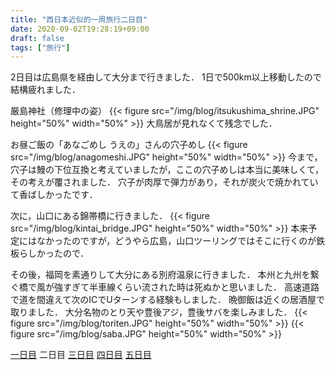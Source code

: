 ```yaml
---
title: "西日本近似的一周旅行二日目"
date: 2020-09-02T19:28:19+09:00
draft: false
tags: ["旅行"]
---
```


2日目は広島県を経由して大分まで行きました．
1日で500km以上移動したので結構疲れました．

厳島神社（修理中の姿）
{{< figure src="/img/blog/itsukushima_shrine.JPG" height="50%" width="50%" >}}
大鳥居が見れなくて残念でした．

お昼ご飯の「あなごめし うえの」さんの穴子めし
{{< figure src="/img/blog/anagomeshi.JPG" height="50%" width="50%" >}}
今まで，穴子は鰻の下位互換と考えていましたが，ここの穴子めしは本当に美味しくて，
その考えが覆されました．
穴子が肉厚で弾力があり，それが炭火で焼かれていて香ばしかったです．

次に，山口にある錦帯橋に行きました．
{{< figure src="/img/blog/kintai_bridge.JPG" height="50%" width="50%" >}}
本来予定にはなかったのですが，どうやら広島，山口ツーリングではそこに行くのが鉄板らしかったので．

その後，福岡を素通りして大分にある別府温泉に行きました．
本州と九州を繋ぐ橋で風が強すぎて半車線くらい流された時は死ぬかと思いました．
高速道路で道を間違えて次のICでUターンする経験もしました．
晩御飯は近くの居酒屋で取りました．
大分名物のとり天や豊後アジ，豊後サバを楽しみました．
{{< figure src="/img/blog/toriten.JPG" height="50%" width="50%" >}}
{{< figure src="/img/blog/saba.JPG" height="50%" width="50%" >}}

[一日目](../tour_day1/)
二日目
[三日目](../tour_day3/)
[四日目](../tour_day4/)
[五日目](../tour_day5/)
